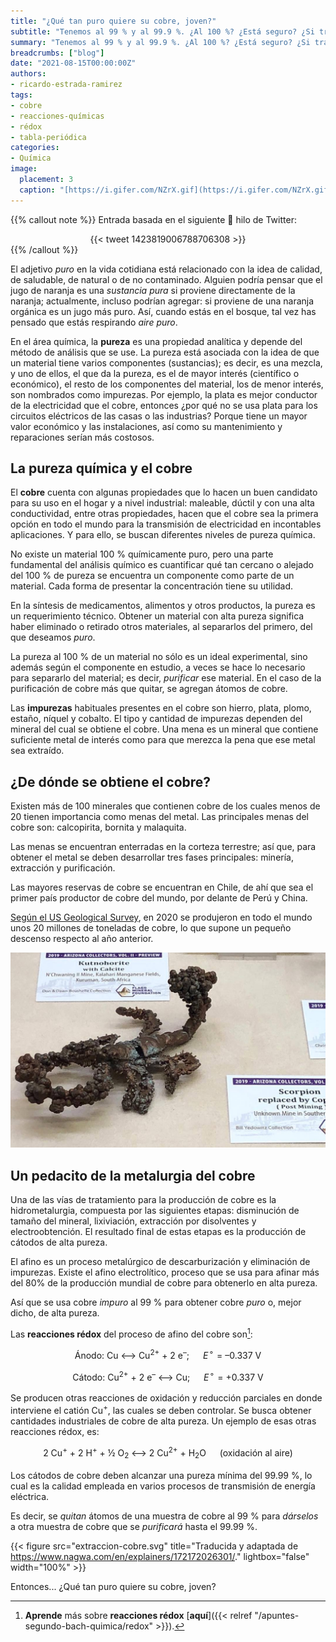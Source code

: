 ```yaml
---
title: "¿Qué tan puro quiere su cobre, joven?"
subtitle: "Tenemos al 99 % y al 99.9 %. ¿Al 100 %? ¿Está seguro? ¿Si trae para pagar? Va a tardar un poquito"
summary: "Tenemos al 99 % y al 99.9 %. ¿Al 100 %? ¿Está seguro? ¿Si trae para pagar? Va a tardar un poquito."
breadcrumbs: ["blog"]
date: "2021-08-15T00:00:00Z"
authors:
- ricardo-estrada-ramirez
tags:
- cobre
- reacciones-químicas
- rédox
- tabla-periódica
categories:
- Química
image:
  placement: 3
  caption: "[https://i.gifer.com/NZrX.gif](https://i.gifer.com/NZrX.gif)"
---
```


{{% callout note %}}
Entrada basada en el siguiente 🧵 hilo de Twitter:
<div align="center">
{{< tweet 1423819006788706308 >}}
</div>
{{% /callout %}}

El adjetivo *puro* en la vida cotidiana está relacionado con la idea de calidad, de saludable, de natural o de no contaminado. Alguien podría pensar que el jugo de naranja es una *sustancia pura* si proviene directamente de la naranja; actualmente, incluso podrían agregar: si proviene de una naranja orgánica es un jugo más puro. Así, cuando estás en el bosque, tal vez has pensado que estás respirando *aire puro*.

En el área química, la **pureza** es una propiedad analítica y depende del método de análisis que se use. La pureza está asociada con la idea de que un material tiene varios componentes (sustancias); es decir, es una mezcla, y uno de ellos, el que da la pureza, es el de mayor interés (científico o económico), el resto de los componentes del material, los de menor interés, son nombrados como impurezas. Por ejemplo, la plata es mejor conductor de la electricidad que el cobre, entonces ¿por qué no se usa plata para los circuitos eléctricos de las casas o las industrias? Porque tiene un mayor valor económico y las instalaciones, así como su mantenimiento y reparaciones serían más costosos.

## La pureza química y el cobre

El **cobre** cuenta con algunas propiedades que lo hacen un buen candidato para su uso en el hogar y a nivel industrial: maleable, dúctil y con una alta conductividad, entre otras propiedades, hacen que el cobre sea la primera opción en todo el mundo para la transmisión de electricidad en incontables aplicaciones. Y para ello, se buscan diferentes niveles de pureza química.

No existe un material 100 % químicamente puro, pero una parte fundamental del análisis químico es cuantificar qué tan cercano o alejado del 100 % de pureza se encuentra un componente como parte de un material. Cada forma de presentar la concentración tiene su utilidad.

En la síntesis de medicamentos, alimentos y otros productos, la pureza es un requerimiento técnico. Obtener un material con alta pureza significa haber eliminado o retirado otros materiales, al separarlos del primero, del que deseamos *puro*.

La pureza al 100 % de un material no sólo es un ideal experimental, sino además según el componente en estudio, a veces se hace lo necesario para separarlo del material; es decir, *purificar* ese material. En el caso de la purificación de cobre más que quitar, se agregan átomos de cobre.

Las **impurezas** habituales presentes en el cobre son hierro, plata, plomo, estaño, níquel y cobalto. El tipo y cantidad de impurezas dependen del mineral del cual se obtiene el cobre. Una mena es un mineral que contiene suficiente metal de interés como para que merezca la pena que ese metal sea extraído.

## ¿De dónde se obtiene el cobre?

Existen más de 100 minerales que contienen cobre de los cuales menos de 20 tienen importancia como menas del metal. Las principales menas del cobre son: calcopirita, bornita y malaquita.

Las menas se encuentran enterradas en la corteza terrestre; así que, para obtener el metal se deben desarrollar tres fases principales: minería, extracción y purificación.

Las mayores reservas de cobre se encuentran en Chile, de ahí que sea el primer país productor de cobre del mundo, por delante de Perú y China.

[Según el US Geological Survey](https://pubs.usgs.gov/periodicals/mcs2021/mcs2021.pdf), en 2020 se produjeron en todo el mundo unos 20 millones de toneladas de cobre, lo que supone un pequeño descenso respecto al año anterior.

![escorpion](escorpion.jpg "Escorpión sustituido por cobre. Foto: T. Crowder Collection. https://twitter.com/GeologyTime/status/1425108424098865152/photo/1")

## Un pedacito de la metalurgia del cobre

Una de las vías de tratamiento para la producción de cobre es la hidrometalurgia, compuesta por las siguientes etapas: disminución de tamaño del mineral, lixiviación, extracción por disolventes y electroobtención. El resultado final de estas etapas es la producción de cátodos de alta pureza.

El afino es un proceso metalúrgico de descarburización y eliminación de impurezas. Existe el afino electrolítico, proceso que se usa para afinar más del 80% de la producción mundial de cobre para obtenerlo en alta pureza.

Así que se usa cobre *impuro* al 99 % para obtener cobre *puro* o, mejor dicho, de alta pureza.

Las **reacciones rédox** del proceso de afino del cobre son[^1]:

[^1]: **Aprende** más sobre **reacciones rédox** [**aquí**]({{< relref "/apuntes-segundo-bach-quimica/redox" >}}).

<div align="center" style="margin-bottom: 1rem">
Ánodo: Cu ⟷ Cu<sup>2+</sup> + 2 e<sup>–</sup>; &emsp; <em>E</em><sup>&#x26AC;</sup> = –0.337 V
</div>
<div align="center" style="margin-bottom: 1rem">
Cátodo: Cu<sup>2+</sup> + 2 e<sup>–</sup> ⟷ Cu; &emsp; <em>E</em><sup>&#x26AC;</sup> = +0.337 V
</div>

Se producen otras reacciones de oxidación y reducción parciales en donde interviene el catión Cu<sup>+</sup>, las cuales se deben controlar. Se busca obtener cantidades industriales de cobre de alta pureza. Un ejemplo de esas otras reacciones rédox, es:

<div align="center" style="margin-bottom: 1rem">
2 Cu<sup>+</sup> + 2 H<sup>+</sup> + ½ O<sub>2</sub> ⟷ 2 Cu<sup>2+</sup> + H<sub>2</sub>O &emsp; (oxidación al aire)
</div>

Los cátodos de cobre deben alcanzar una pureza mínima del 99.99 %, lo cual es la calidad empleada en varios procesos de transmisión de energía eléctrica.

Es decir, se *quitan* átomos de una muestra de cobre al 99 % para *dárselos* a otra muestra de cobre que se *purificará* hasta el 99.99 %.

{{< figure src="extraccion-cobre.svg" title="Traducida y adaptada de https://www.nagwa.com/en/explainers/172172026301/." lightbox="false" width="100%" >}}

Entonces... ¿Qué tan puro quiere su cobre, joven?